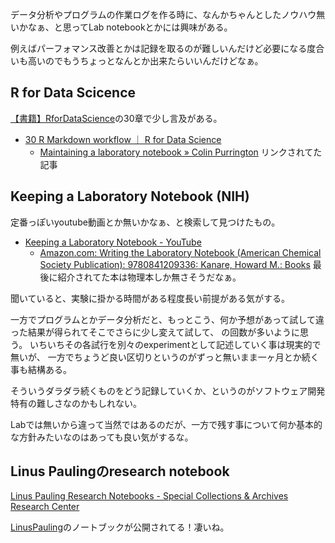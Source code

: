データ分析やプログラムの作業ログを作る時に、なんかちゃんとしたノウハウ無いかなぁ、と思ってLab notebookとかには興味がある。

例えばパーフォマンス改善とかは記録を取るのが難しいんだけど必要になる度合いも高いのでもうちょっとなんとか出来たらいいんだけどなぁ。

## R for Data Scicence

[【書籍】RforDataScience](%E3%80%90%E6%9B%B8%E7%B1%8D%E3%80%91RforDataScience.md)の30章で少し言及がある。

- [30 R Markdown workflow ｜ R for Data Science](https://r4ds.had.co.nz/r-markdown-workflow.html)
    - [Maintaining a laboratory notebook » Colin Purrington](https://colinpurrington.com/tips/lab-notebooks/) リンクされてた記事

## Keeping a Laboratory Notebook (NIH)

定番っぽいyoutube動画とか無いかなぁ、と検索して見つけたもの。

- [Keeping a Laboratory Notebook - YouTube](https://www.youtube.com/watch?v=-MAIuaOL64I)
   - [Amazon.com: Writing the Laboratory Notebook (American Chemical Society Publication): 9780841209336: Kanare, Howard M.: Books](https://www.amazon.com/dp/0841209332) 最後に紹介されてた本は物理本しか無さそうだなぁ。

聞いていると、実験に掛かる時間がある程度長い前提がある気がする。

一方でプログラムとかデータ分析だと、もっとこう、何か予想があって試して違った結果が得られてそこでさらに少し変えて試して、
の回数が多いように思う。
いちいちその各試行を別々のexperimentとして記述していく事は現実的で無いが、
一方でちょうど良い区切りというのがずっと無いまま一ヶ月とか続く事も結構ある。

そういうダラダラ続くものをどう記録していくか、というのがソフトウェア開発特有の難しさなのかもしれない。

Labでは無いから違って当然ではあるのだが、一方で残す事について何か基本的な方針みたいなのはあっても良い気がするな。

## Linus Paulingのresearch notebook

[Linus Pauling Research Notebooks - Special Collections & Archives Research Center](http://scarc.library.oregonstate.edu/coll/pauling/rnb/)

[LinusPauling](LinusPauling.md)のノートブックが公開されてる！凄いね。